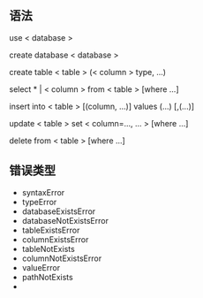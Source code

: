 ## 语法
use < database >

create database < database >

create table < table > (< column > type, ...)

select * | < column > from < table > [where ...]

insert into < table >  [(column, ...)] values (...) [,(...)]

update < table > set < column=..., ... > [where ...]

delete from < table > [where ...]

## 错误类型
- syntaxError
- typeError
- databaseExistsError
- databaseNotExistsError
- tableExistsError
- columnExistsError
- tableNotExists
- columnNotExistsError
- valueError
- pathNotExists
- 